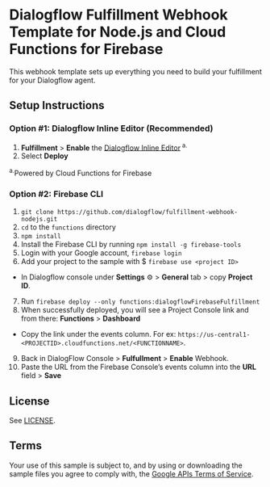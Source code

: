 # Dialogflow Fulfillment Webhook Template for Node.js and Cloud Functions for Firebase

This webhook template sets up everything you need to build your fulfillment for your Dialogflow agent.

## Setup Instructions

### Option #1: Dialogflow Inline Editor (Recommended)
1. **Fulfillment** > **Enable** the [Dialogflow Inline Editor](https://dialogflow.com/docs/fulfillment#cloud_functions_for_firebase)<sup> a.</sup>
2. Select **Deploy**

  <sup>a.</sup>Powered by Cloud Functions for Firebase

### Option #2: Firebase CLI
1. `git clone https://github.com/dialogflow/fulfillment-webhook-nodejs.git`
2. `cd` to the `functions` directory
3. `npm install`
4. Install the Firebase CLI by running `npm install -g firebase-tools`
5. Login with your Google account, `firebase login`
6. Add your project to the sample with $ `firebase use <project ID>`
  + In Dialogflow console under **Settings** ⚙ > **General** tab > copy **Project ID**.
7. Run `firebase deploy --only functions:dialogflowFirebaseFulfillment`
8. When successfully deployed, you will see a Project Console link and from there: **Functions** > **Dashboard**
  + Copy the link under the events column. For ex:  `https://us-central1-<PROJECTID>.cloudfunctions.net/<FUNCTIONNAME>`.
9. Back in DialogFlow Console > **Fulfullment** > **Enable** Webhook.
10. Paste the URL from the Firebase Console’s events column into the **URL** field > **Save**


## License
See [LICENSE](LICENSE).

## Terms
Your use of this sample is subject to, and by using or downloading the sample files you agree to comply with, the [Google APIs Terms of Service](https://developers.google.com/terms/).
